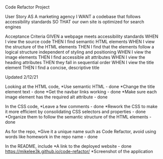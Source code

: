 Code Refactor Project

User Story
AS A marketing agency
I WANT a codebase that follows accessibility standards
SO THAT our own site is optimized for search engines


Acceptance Criteria
GIVEN a webpage meets accessibility standards
WHEN I view the source code
THEN I find semantic HTML elements
WHEN I view the structure of the HTML elements
THEN I find that the elements follow a logical structure independent of styling and positioning
WHEN I view the image elements
THEN I find accessible alt attributes
WHEN I view the heading attributes
THEN they fall in sequential order
WHEN I view the title element
THEN I find a concise, descriptive title



Updated 2/12/21

Looking at the HTML code, 
    *Use semantic HTML - done
    *Change the title element text - done
    *Get the navbar links working  - done 
    *Make sure each image element has the required alt attribute - done
    
In the CSS code, 
    *Leave a few comments  -  done
    *Rework the CSS to make it more efficient by consolidating CSS selectors and properties - done
    *Organize them to follow the semantic structure of the HTML elements - done

As for the repo, 
    *Give it a unique name such as Code Refactor, avoid using words like homework in the repo name - done
     
    
In the README, include 
    *A link to the deployed website - done 
        https://mikelee3k.github.io/code-refactor/
    *Screenshot of the application
    